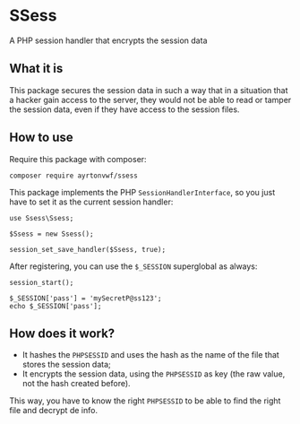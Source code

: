 # SSess
A PHP session handler that encrypts the session data

## What it is
This package secures the session data in such a way that in a situation that a hacker gain access to the server, they would not be able to read or tamper the session data, even if they have access to the session files.

## How to use
Require this package with composer:

```
composer require ayrtonvwf/ssess
```

This package implements the PHP `SessionHandlerInterface`, so you just have to set it as the current session handler:

```
use Ssess\Ssess;

$Ssess = new Ssess();

session_set_save_handler($Ssess, true);
```

After registering, you can use the `$_SESSION` superglobal as always:

```
session_start();

$_SESSION['pass'] = 'mySecretP@ss123';
echo $_SESSION['pass'];
```

## How does it work?
- It hashes the `PHPSESSID` and uses the hash as the name of the file that stores the session data;
- It encrypts the session data, using the `PHPSESSID` as key (the raw value, not the hash created before).

This way, you have to know the right `PHPSESSID` to be able to find the right file and decrypt de info. 